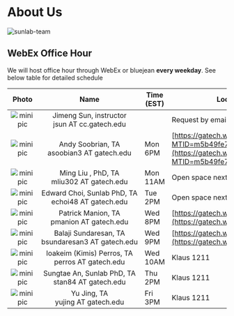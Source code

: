 ---
---
# About Us

<!--[sunlab-team](images/avatar/aboutus.jpg "Sunlab team")-->

![sunlab-team](images/avatar/aboutus.jpg "Sunlab team")

## WebEx Office Hour

We will host office hour through WebEx or bluejean **every weekday**. See below table for detailed schedule

| Photo| Name|Time (EST)             | Location or Web Link |
| :-------------: | :-------------: | ---------------- | --------------------------------------------------------------------------------------|
|![minipic](images/avatar/Jimeng.png)   |  Jimeng Sun, instructor jsun<span style="display:none">hello</span>&nbsp;AT<span style="display:none">world</span>&nbsp;cc.gatech.edu     |      |       Request by email         |
|![minipic](images/avatar/andys.png )| Andy Soobrian, TA asoobian3<span style="display:none">hello</span>&nbsp;AT<span style="display:none">world</span>&nbsp;gatech.edu| Mon 6PM | [https://gatech.webex.com/gatech/j.php?MTID=m5b49fe73fec154663176adf45f7b6afd](https://gatech.webex.com/gatech/j.php?MTID=m5b49fe73fec154663176adf45f7b6afd)
|![minipic](images/avatar/MingLiu.jpg) | Ming Liu , PhD,  TA mliu302<span style="display:none">hello</span>&nbsp;AT<span style="display:none">world</span>&nbsp;gatech.edu| Mon 11AM |Open space next to Klaus 1332
|![minipic](images/avatar/ed.jpg) | Edward Choi,  Sunlab PhD,  TA echoi48<span style="display:none">hello</span>&nbsp;AT<span style="display:none">world</span>&nbsp;gatech.edu| Tue 2PM | Open space next to Klaus 1332
|![minipic](images/avatar/Patrick.jpeg) | Patrick Manion,  TA pmanion<span style="display:none">hello</span>&nbsp;AT<span style="display:none">world</span>&nbsp;gatech.edu| Wed 8PM | [https://gatech.webex.com/meet/pmanion3](https://gatech.webex.com/meet/pmanion3)
|![minipic](images/avatar/Balaji.png) |     Balaji Sundaresan, TA bsundaresan3<span style="display:none">hello</span>&nbsp;AT<span style="display:none">world</span>&nbsp;gatech.edu | Wed 9PM | [https://gatech.webex.com/meet/bsundaresan3](https://gatech.webex.com/meet/bsundaresan3)
|![minipic](images/avatar/kimis.png) | Ioakeim (Kimis) Perros,  TA perros<span style="display:none">hello</span>&nbsp;AT<span style="display:none">world</span>&nbsp;gatech.edu| Wed 10AM | Klaus 1211
|![minipic](images/avatar/SungtaeAn.jpg) | Sungtae An, Sunlab PhD,  TA  stan84<span style="display:none">hello</span>&nbsp;AT<span style="display:none">world</span>&nbsp;gatech.edu| Thu 2PM | Klaus 1211
|![minipic](images/avatar/YuJing.jpg) | Yu Jing,  TA yujing<span style="display:none">hello</span>&nbsp;AT<span style="display:none">world</span>&nbsp;gatech.edu| Fri 3PM | Klaus 1211
